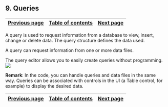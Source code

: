 
## 9. Queries
			

| [Previous page](../Concepts_WD/1410087057.md) | [Table of contents](../Concepts_WD/1410087098.md) | [Next page](../Concepts_WD/1410087059.md) |
| --- | --- | --- |



<a name="NOTE1"></a>
<a name="NOTE1_1"></a>
A query is used to request information from a database to view, insert, change or delete data. The query structure defines the data used.

A query can request information from one or more data files.

The query editor allows you to easily create queries without programming.
<br>![](https://doc.pcsoft.fr/en-US/images/image.awp?langid=3&name=les_requetes.gif)


**Remark**: In the code, you can handle queries and data files in the same way. Queries can be associated with controls in the UI (a Table control, for example) to display the desired data.

| [Previous page](../WDChamp/1410087008.md) | [Table of contents](../Concepts_WD/1410087098.md) | [Next page](../Concepts_WD/1410087059.md) |
| --- | --- | --- |




